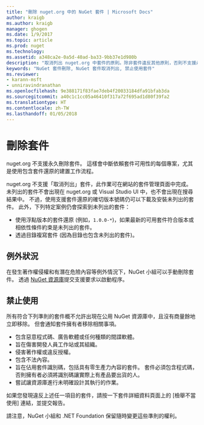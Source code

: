 ```yaml
---
title: "刪除 nuget.org 中的 NuGet 套件 | Microsoft Docs"
author: kraigb
ms.author: kraigb
manager: ghogen
ms.date: 1/9/2017
ms.topic: article
ms.prod: nuget
ms.technology: 
ms.assetid: a348ca2e-0a5d-40ad-ba33-9bb37e1d980b
description: "取消列出 nuget.org 中套件的原則。除非套件違反其他原則，否則不支援永久刪除。"
keywords: "NuGet 套件刪除, NuGet 套件取消列出, 禁止使用套件"
ms.reviewer:
- karann-msft
- unniravindranathan
ms.openlocfilehash: 9e388171f83fae7deb4f20033184dfa91bfab3da
ms.sourcegitcommit: a40c1c1cc05a46410f317a72f695ad1d80f39fa2
ms.translationtype: HT
ms.contentlocale: zh-TW
ms.lasthandoff: 01/05/2018
---
```

# <a name="deleting-packages"></a>刪除套件

nuget.org 不支援永久刪除套件。 這樣會中斷依賴套件可用性的每個專案，尤其是使用包含套件還原的建置工作流程。

nuget.org 不支援「取消列出」套件，此作業可在網站的套件管理頁面中完成。 未列出的套件不會出現在 nuget.org 或 Visual Studio UI 中，也不會出現在搜尋結果中。 不過，使用支援套件還原的確切版本號碼仍可以下載及安裝未列出的套件。 此外，下列特定案例仍會探索到未列出的套件：

- 使用浮點版本的套件還原 (例如，`1.0.0-*`)，如果最新的可用套件符合版本或相依性條件約束是未列出的套件。
- 透過目錄複寫套件 (因為目錄也包含未列出的套件)。

## <a name="exceptions"></a>例外狀況

在發生著作權侵權和有潛在危險內容等例外情況下，NuGet 小組可以手動刪除套件。 透過 [NuGet 資源庫](http://www.nuget.org)提交支援要求以啟動程序。

## <a name="prohibited-use"></a>禁止使用

所有符合下列準則的套件概不允許出現在公用 NuGet 資源庫中，且沒有商量餘地立即移除。 但會通知套件擁有者移除相關事項。

- 包含惡意程式碼、廣告軟體或任何種類的間諜軟體。
- 旨在傷害開發人員工作站或其組織。
- 侵害著作權或違反授權。
- 包含不法內容。
- 旨在佔用套件識別碼，包括具有零生產力內容的套件。 套件必須包含程式碼，否則擁有者必須將識別碼讓實際上有產品要出貨的人。
- 嘗試讓資源庫進行未明確設計其執行的作業。

如果您發現違反上述任一項目的套件，請按一下套件詳細資料頁面上的 [檢舉不當使用] 連結，並提交報告。

請注意，NuGet 小組和 .NET Foundation 保留隨時變更這些準則的權利。
